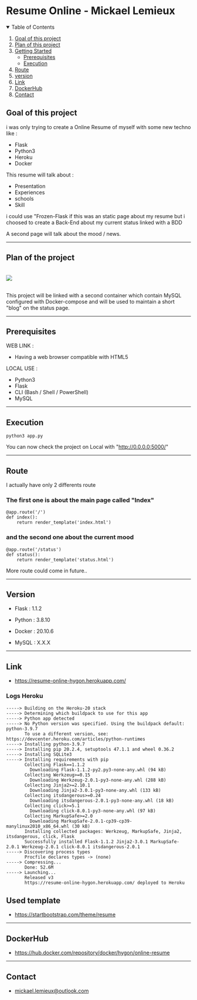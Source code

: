 # Resume Online - Mickael Lemieux

<!-- TABLE OF CONTENTS -->
<details open="open">
  <summary>Table of Contents</summary>
  <ol>
    <li>
      <a href="#about-the-project">Goal of this project</a>
    </li>
    <li>
          <a href="#Plan-of-the-project">Plan of this project</a>
    </li>
    <li>
      <a href="#getting-started">Getting Started</a>
      <ul>
        <li><a href="#prerequisites">Prerequisites</a></li>
        <li><a href="#execution">Execution</a></li>
      </ul>
    </li>
    <li><a href="#route">Route</a></li>
    <li><a href="#version">version</a></li>
    <li><a href="#link">Link</a></li>
    <li><a href="#dockerhub">DockerHub</a></li>
    <li><a href="#contact">Contact</a></li>
  </ol>
</details>

## Goal of this project
i was only trying to create a Online Resume of myself with some new techno like :

- Flask
- Python3
- Heroku
- Docker

This resume will talk about : 

- Presentation 
- Experiences
- schools
- Skill

i could use "Frozen-Flask if this was an static page about my resume but i choosed to create a Back-End about my current status linked with a BDD

A second page will talk about the mood / news.
___
## Plan of the project
\
![](https://i.ibb.co/w7BNTXf/Untitled-Workspace.png)

\
This project will be linked with a second container which contain MySQL configured with Docker-compose and will be used to maintain a short "blog" on the status page.
___

## Prerequisites
WEB LINK : 
- Having a web browser compatible with HTML5

LOCAL USE :
 - Python3
 - Flask
 - CLI (Bash / Shell / PowerShell)
 - MySQL
___
## Execution
```
python3 app.py
```

You can now check the project on Local with "http://0.0.0.0:5000/"
___

## Route

I actually have only 2 differents route

### The first one is about the main page called "Index"
```
@app.route('/')
def index():
    return render_template('index.html')
```

### and the second one about the current mood
```
@app.route('/status')
def status():
    return render_template('status.html')
```

More route could come in future..
___

## Version
- Flask : 1.1.2

- Python : 3.8.10

- Docker : 20.10.6

- MySQL : X.X.X
___

## Link
* https://resume-online-hygon.herokuapp.com/

### Logs Heroku

```
-----> Building on the Heroku-20 stack
-----> Determining which buildpack to use for this app
-----> Python app detected
-----> No Python version was specified. Using the buildpack default: python-3.9.7
       To use a different version, see: https://devcenter.heroku.com/articles/python-runtimes
-----> Installing python-3.9.7
-----> Installing pip 20.2.4, setuptools 47.1.1 and wheel 0.36.2
-----> Installing SQLite3
-----> Installing requirements with pip
       Collecting Flask==1.1.2
         Downloading Flask-1.1.2-py2.py3-none-any.whl (94 kB)
       Collecting Werkzeug>=0.15
         Downloading Werkzeug-2.0.1-py3-none-any.whl (288 kB)
       Collecting Jinja2>=2.10.1
         Downloading Jinja2-3.0.1-py3-none-any.whl (133 kB)
       Collecting itsdangerous>=0.24
         Downloading itsdangerous-2.0.1-py3-none-any.whl (18 kB)
       Collecting click>=5.1
         Downloading click-8.0.1-py3-none-any.whl (97 kB)
       Collecting MarkupSafe>=2.0
         Downloading MarkupSafe-2.0.1-cp39-cp39-manylinux2010_x86_64.whl (30 kB)
       Installing collected packages: Werkzeug, MarkupSafe, Jinja2, itsdangerous, click, Flask
       Successfully installed Flask-1.1.2 Jinja2-3.0.1 MarkupSafe-2.0.1 Werkzeug-2.0.1 click-8.0.1 itsdangerous-2.0.1
-----> Discovering process types
       Procfile declares types -> (none)
-----> Compressing...
       Done: 52.6M
-----> Launching...
       Released v3
       https://resume-online-hygon.herokuapp.com/ deployed to Heroku

```

## Used template
* https://startbootstrap.com/theme/resume
___
## DockerHub
* https://hub.docker.com/repository/docker/hygon/online-resume

___
## Contact
- mickael.lemieux@outlook.com
